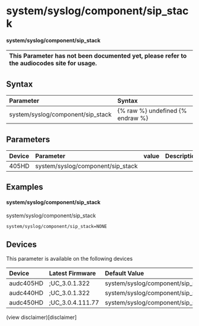 ﻿---
description: system/syslog/component/sip_stack
search: false
---

# system/syslog/component/sip_stack

#### system/syslog/component/sip_stack


| This Parameter has not been documented yet, please refer to the audiocodes site for usage.  |
| :--- |

## Syntax
| Parameter | Syntax |
| :--- | :--- |
|system/syslog/component/sip_stack | {% raw %} undefined {% endraw %} |

## Parameters
|Device|Parameter|value|Description|
|:---|:---|:---|:---|
| 405HD | system/syslog/component/sip_stack |  |  |

## Examples
#### system/syslog/component/sip_stack

system/syslog/component/sip_stack

```
system/syslog/component/sip_stack=NONE
```

## Devices
This parameter is available on the following devices

| Device | Latest Firmware | Default Value |
|:---|:---|:---|
| audc405HD | ;UC_3.0.1.322 | system/syslog/component/sip_stack=NONE 
| audc440HD | ;UC_3.0.1.322 | system/syslog/component/sip_stack=NONE 
| audc450HD | ;UC_3.0.4.111.77 | system/syslog/component/sip_stack=NONE 

(view disclaimer)[disclaimer]
